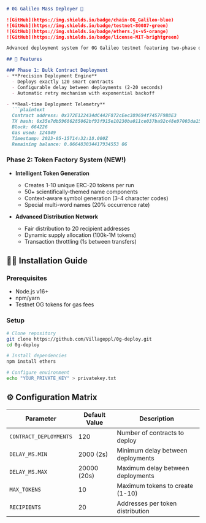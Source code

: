 
```markdown
# 0G Galileo Mass Deployer 🚀

![GitHub](https://img.shields.io/badge/chain-0G_Galileo-blue)
![GitHub](https://img.shields.io/badge/testnet-80087-green)
![GitHub](https://img.shields.io/badge/ethers.js-v5-orange)
![GitHub](https://img.shields.io/badge/license-MIT-brightgreen)

Advanced deployment system for 0G Galileo testnet featuring two-phase deployment with intelligent token generation and distribution.

## 🌌 Features

### Phase 1: Bulk Contract Deployment
- **Precision Deployment Engine**
  - Deploys exactly 120 smart contracts
  - Configurable delay between deployments (2-20 seconds)
  - Automatic retry mechanism with exponential backoff

- **Real-time Deployment Telemetry**
  ```plaintext
  Contract address: 0x372E122434dC442F872cEec389694f7457F9B8E3
  TX hash: 0x35e7db59686285062bf93f915e10230ba011ce037ba92c48e97003da157dd254
  Block: 664226
  Gas used: 124849
  Timestamp: 2023-05-15T14:32:18.000Z
  Remaining balance: 0.066483034417934553 OG
  ```

### Phase 2: Token Factory System (NEW!)
- **Intelligent Token Generation**
  - Creates 1-10 unique ERC-20 tokens per run
  - 50+ scientifically-themed name components
  - Context-aware symbol generation (3-4 character codes)
  - Special multi-word names (20% occurrence rate)

- **Advanced Distribution Network**
  - Fair distribution to 20 recipient addresses
  - Dynamic supply allocation (100k-1M tokens)
  - Transaction throttling (1s between transfers)

## 🧑‍💻 Installation Guide

### Prerequisites
- Node.js v16+
- npm/yarn
- Testnet OG tokens for gas fees

### Setup
```bash
# Clone repository
git clone https://github.com/Villageppl/0g-deploy.git
cd 0g-deploy

# Install dependencies
npm install ethers

# Configure environment
echo "YOUR_PRIVATE_KEY" > privatekey.txt
```

## ⚙️ Configuration Matrix

| Parameter               | Default Value       | Description                          |
|-------------------------|---------------------|--------------------------------------|
| `CONTRACT_DEPLOYMENTS`  | 120                 | Number of contracts to deploy        |
| `DELAY_MS.MIN`          | 2000 (2s)           | Minimum delay between deployments    |
| `DELAY_MS.MAX`          | 20000 (20s)         | Maximum delay between deployments    |
| `MAX_TOKENS`            | 10                  | Maximum tokens to create (1-10)      |
| `RECIPIENTS`            | 20                  | Addresses per token distribution    
